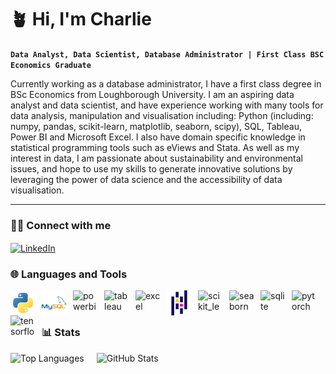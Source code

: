 # 🪴 Hi, I'm Charlie

**`Data Analyst, Data Scientist, Database Administrator | First Class BSC Economics Graduate`**

Currently working as a database administrator, I have a first class degree in BSc Economics from Loughborough University. I am an aspiring data analyst and data scientist, and have experience working with many tools for data analysis, manipulation and visualisation including: Python (including: numpy, pandas, scikit-learn, matplotlib, seaborn, scipy), SQL, Tableau, Power BI and Microsoft Excel. I also have domain specific knowledge in statistical programming tools such as eViews and Stata.
As well as my interest in data, I am passionate about sustainability and environmental issues, and hope to use my skills to generate innovative solutions by leveraging the power of data science and the accessibility of data visualisation.

---

<h3 align="left">👨‍💻 Connect with me</h3>
<p align="left">
<a href="https://linkedin.com/in/charlie jones" target="blank"><img align="center" src="https://raw.githubusercontent.com/rahuldkjain/github-profile-readme-generator/master/src/images/icons/Social/linked-in-alt.svg" alt="LinkedIn" height="30" width="40" /></a>
</p>

### 🌐 Languages and Tools
<img align="left" alt="python" width="40" style="padding-right:10px;" height="40" href="https://www.python.org" src="https://raw.githubusercontent.com/devicons/devicon/master/icons/python/python-original.svg"/>
<img align="left" alt="mysql" width="40" style="padding-right:10px;" height="40" href="https://www.mysql.com" src="https://raw.githubusercontent.com/devicons/devicon/master/icons/mysql/mysql-original-wordmark.svg"/>
<img align="left" alt="powerbi" width="40" style="padding-right:10px;" height="40" href="https://powerbi.microsoft.com/" src="https://upload.vectorlogo.zone/logos/microsoft_powerbi/images/985205ac-fb3d-4c80-97f4-7bc0fec8c67d.svg"/>
<img align="left" alt="tableau" width="40" style="padding-right:10px;" height="40" href="https://www.tableau.com/en-gb" src="https://upload.vectorlogo.zone/logos/tableau/images/113a311a-6d5d-4b7e-9193-79807e4844e3.svg"/>
<img align="left" alt="excel" width="40" style="padding-right:10px;" height="40" href="https://www.microsoft.com/en-gb/microsoft-365/excel" src="https://cdn.worldvectorlogo.com/logos/excel-4.svg"/>
<img align="left" alt="pandas" width="40" style="padding-right:10px;" height="40" href="https://pandas.pydata.org/" src="https://raw.githubusercontent.com/devicons/devicon/2ae2a900d2f041da66e950e4d48052658d850630/icons/pandas/pandas-original.svg"/>
<img align="left" alt="scikit_learn" width="40" style="padding-right:10px;" height="40" href="https://scikit-learn.org/" src="https://upload.wikimedia.org/wikipedia/commons/0/05/Scikit_learn_logo_small.svg"/>
<img align="left" alt="seaborn" width="40" style="padding-right:10px;" height="40" href="https://seaborn.pydata.org/" src="https://seaborn.pydata.org/_images/logo-mark-lightbg.svg"/>
<img align="left" alt="sqlite" width="40" style="padding-right:10px;" height="40" href="https://www.sqlite.org/" src="https://www.vectorlogo.zone/logos/sqlite/sqlite-icon.svg"/>
<img align="left" alt="pytorch" width="40" style="padding-right:10px;" height="40" href="https://pytorch.org/" src="https://www.vectorlogo.zone/logos/pytorch/pytorch-icon.svg"/> 
<img align="left" alt="tensorflow" width="40" style="padding-right:10px;" height="40" href="https://www.tensorflow.org" src="https://www.vectorlogo.zone/logos/tensorflow/tensorflow-icon.svg"/>
<br />

#

### 📊 Stats

<img align="left" alt="Top Languages" style="height:196px; padding-right:20px;" src="https://github-readme-stats.vercel.app/api/top-langs?username=charliejones2&show_icons=true&theme=gruvbox&locale=en"/>
<img align="left" alt="GitHub Stats" style="padding-right:20px;" src="https://github-readme-stats.vercel.app/api?username=charliejones2&show_icons=true&theme=gruvbox&locale=en"/>
